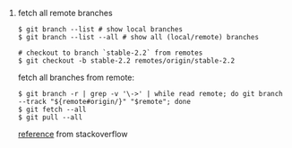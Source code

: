 1. fetch all remote branches

    ```shell
    $ git branch --list # show local branches
    $ git branch --list --all # show all (local/remote) branches

    # checkout to branch `stable-2.2` from remotes
    $ git checkout -b stable-2.2 remotes/origin/stable-2.2
    ```

    fetch all branches from remote:
    ```shell
    $ git branch -r | grep -v '\->' | while read remote; do git branch --track "${remote#origin/}" "$remote"; done
    $ git fetch --all
    $ git pull --all
    ```

    [reference](http://stackoverflow.com/questions/10312521/how-to-fetch-all-git-branches) from stackoverflow

